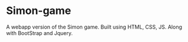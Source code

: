 # Simon-game
A webapp version of the Simon game. Built using HTML, CSS, JS. Along with BootStrap and Jquery.
